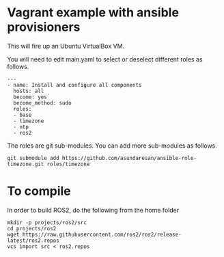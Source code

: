 # Vagrant example with ansible provisioners

This will fire up an Ubuntu VirtualBox VM. 

You will need to edit main.yaml to select or deselect different roles as follows.

```
---
- name: Install and configure all components
  hosts: all
  become: yes
  become_method: sudo
  roles: 
  - base
  - timezone
  - ntp
  - ros2
```

The roles are git sub-modules. You can add more sub-modules as follows.

```
git submodule add https://github.com/asundaresan/ansible-role-timezone.git roles/timezone
```

# To compile 

In order to build ROS2, do the following from the home folder 

```
mkdir -p projects/ros2/src 
cd projects/ros2
wget https://raw.githubusercontent.com/ros2/ros2/release-latest/ros2.repos
vcs import src < ros2.repos
```
